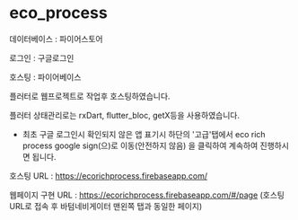 # eco_process


데이터베이스 : 파이어스토어 


로그인 : 구글로그인 


호스팅 : 파이어베이스


플러터로 웹프로젝트로 작업후 호스팅하였습니다. 



플러터 상태관리로는 rxDart, flutter_bloc, getX등을 사용하였습니다.


* 최초 구글 로그인시 확인되지 않은 앱 표기시 하단의 '고급'탭에서
eco rich process google sign(으)로 이동(안전하지 않음) 을 클릭하여 계속하여 진행하시면 됩니다.


호스팅 URL : https://ecorichprocess.firebaseapp.com/


웹페이지 구현 URL : https://ecorichprocess.firebaseapp.com/#/page (호스팅 URL로 접속 후 바텀네비게이터 맨왼쪽 탭과 동일한 페이지)

